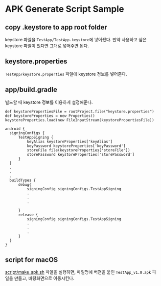 # APK Generate Script Sample

## copy .keystore to app root folder
keystore 파일을 `TestApp/TestApp.keystore`에 넣어줬다.
만약 사용하고 싶은 keystore 파일이 있다면 그대로 넣어주면 된다.

## keystore.properties
`TestApp/keystore.properties` 파일에 keystore 정보를 넣어준다.

## app/build.gradle
빌드할 때 keystore 정보를 이용하게 설정해준다.

```
def keystorePropertiesFile = rootProject.file("keystore.properties")
def keystoreProperties = new Properties()
keystoreProperties.load(new FileInputStream(keystorePropertiesFile))

android {
  signingConfigs {
      TestAppSigning {
          keyAlias keystoreProperties['keyAlias']
          keyPassword keystoreProperties['keyPassword']
          storeFile file(keystoreProperties['storeFile'])
          storePassword keystoreProperties['storePassword']
      }
  }
  .
  .
  .
  buildTypes {
      debug{
          signingConfig signingConfigs.TestAppSigning
          .
          .
          .

      }
      release {
          signingConfig signingConfigs.TestAppSigning
          .
          .
          .
      }
  }
}
```

## script for macOS
[script/make_apk.sh](script/make_apk.sh) 파일을 실행하면, 파일명에 버전을 붙인 `TestApp_v1.0.apk` 파일을 만들고, 바탕화면으로 이동시킨다.
